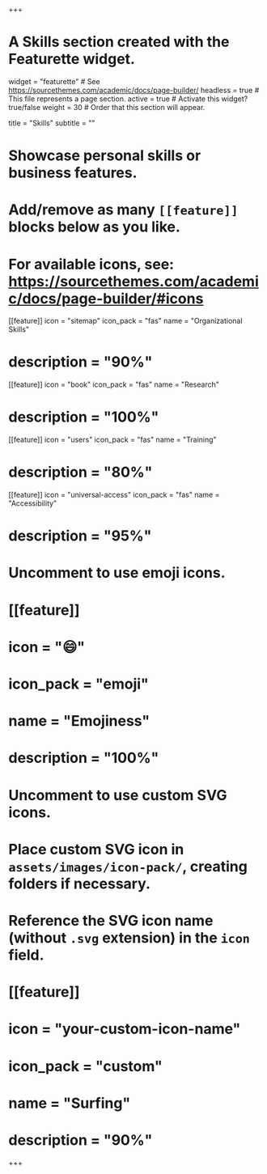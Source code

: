 +++
# A Skills section created with the Featurette widget.
widget = "featurette"  # See https://sourcethemes.com/academic/docs/page-builder/
headless = true  # This file represents a page section.
active = true  # Activate this widget? true/false
weight = 30  # Order that this section will appear.

title = "Skills"
subtitle = ""

# Showcase personal skills or business features.
# 
# Add/remove as many `[[feature]]` blocks below as you like.
# 
# For available icons, see: https://sourcethemes.com/academic/docs/page-builder/#icons

[[feature]]
  icon = "sitemap"
  icon_pack = "fas"
  name = "Organizational Skills"
 # description = "90%"
  
[[feature]]
  icon = "book"
  icon_pack = "fas"
  name = "Research"
#  description = "100%"  
  
[[feature]]
  icon = "users"
  icon_pack = "fas"
  name = "Training"
#  description = "80%"

[[feature]]
  icon = "universal-access"
  icon_pack = "fas"
  name = "Accessibility"
#  description = "95%"

# Uncomment to use emoji icons.
# [[feature]]
#  icon = ":smile:"
#  icon_pack = "emoji"
#  name = "Emojiness"
#  description = "100%"  

# Uncomment to use custom SVG icons.
# Place custom SVG icon in `assets/images/icon-pack/`, creating folders if necessary.
# Reference the SVG icon name (without `.svg` extension) in the `icon` field.
# [[feature]]
#  icon = "your-custom-icon-name"
#  icon_pack = "custom"
#  name = "Surfing"
#  description = "90%"

+++
